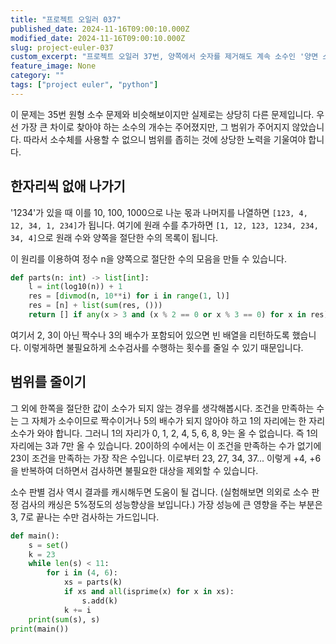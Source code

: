 ```yaml
---
title: "프로젝트 오일러 037"
published_date: 2024-11-16T09:00:10.000Z
modified_date: 2024-11-16T09:00:10.000Z
slug: project-euler-037
custom_excerpt: "프로젝트 오일러 37번, 양쪽에서 숫자를 제거해도 계속 소수인 '양면 소수' 11개의 합을 구합니다. 양면 소수의 숫자 구성 규칙을 알아보고, 소수 판별과 메모이제이션을 활용한 파이썬 풀이를 제시합니다."
feature_image: None
category: ""
tags: ["project euler", "python"]
---
```


이 문제는 35번 원형 소수 문제와 비슷해보이지만 실제로는 상당히 다른 문제입니다. 우선 가장 큰 차이로 찾아야 하는 소수의 개수는 주어졌지만, 그 범위가 주어지지 않았습니다. 따라서 소수체를 사용할 수 없으니 범위를 좁히는 것에 상당한 노력을 기울여야 합니다. 

## 한자리씩 없애 나가기

'1234'가 있을 때 이를 10, 100, 1000으로 나눈 몫과 나머지를 나열하면 `[123, 4, 12, 34, 1, 234]`가 됩니다. 여기에 원래 수를 추가하면 `[1, 12, 123, 1234, 234, 34, 4]`으로 원래 수와 양쪽을 절단한 수의 목록이 됩니다. 

이 원리를 이용하여 정수 n을 양쪽으로 절단한 수의 모음을 만들 수 있습니다. 

```python
def parts(n: int) -> list[int]:
    l = int(log10(n)) + 1
    res = [divmod(n, 10**i) for i in range(1, l)]
    res = [n] + list(sum(res, ()))
    return [] if any(x > 3 and (x % 2 == 0 or x % 3 == 0) for x in res) else res
```

여기서 2, 3이 아닌 짝수나 3의 배수가 포함되어 있으면 빈 배열을 리턴하도록 했습니다. 이렇게하면 불필요하게 소수검사를 수행하는 횟수를 줄일 수 있기 때문입니다. 

## 범위를 줄이기 

그 외에 한쪽을 절단한 값이 소수가 되지 않는 경우를 생각해봅시다. 
조건을 만족하는 수는 그 자체가 소수이므로 짝수이거나 5의 배수가 되지 않아야 하고 1의 자리에는 한 자리 소수가 와야 합니다. 그러니 1의 자리가 0, 1, 2, 4, 5, 6, 8, 9는 올 수 없습니다. 즉 1의 자리에는 3과 7만 올 수 있습니다. 20이하의 수에서는 이 조건을 만족하는 수가 없기에 23이 조건을 만족하는 가장 작은 수입니다. 이로부터 23, 27, 34, 37... 이렇게 +4, +6을 반복하여 더하면서 검사하면 불필요한 대상을 제외할 수 있습니다. 

소수 판별 검사 역시 결과를 캐시해두면 도움이 될 겁니다. (실험해보면 의외로 소수 판정 검사의 캐싱은 5%정도의 성능향상을 보입니다.) 가장 성능에 큰 영향을 주는 부분은 3, 7로 끝나는 수만 검사하는 가드입니다. 

```python
def main():
    s = set()
    k = 23
    while len(s) < 11:
        for i in (4, 6):
            xs = parts(k)
            if xs and all(isprime(x) for x in xs):
                s.add(k)
            k += i
    print(sum(s), s)
print(main())
```


